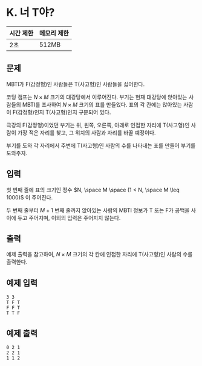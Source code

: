 # K. 너 T야?

| 시간 제한 | 메모리 제한 |
| --- | --- |
| 2초 | 512MB |

## 문제

MBTI가 F(감정형)인 사람들은 T(사고형)인 사람들을 싫어한다. 

코딩 캠프는 $N \times M$ 크기의 대강당에서 이루어진다. 부기는 현재 대강당에 앉아있는 사람들의 MBTI를 조사하여  $N \times M$ 크기의 표를 만들었다. 표의 각 칸에는 앉아있는 사람이 F(감정형)인지 T(사고형)인지 구분되어 있다. 

극강의 F(감정형)이었던 부기는 위, 왼쪽, 오른쪽, 아래로 인접한 자리에 T(사고형)인 사람이 가장 적은 자리를 찾고, 그 위치의 사람과 자리를 바꿀 예정이다. 

부기를 도와 각 자리에서 주변에 T(사고형)인 사람의 수를 나타내는 표를 만들어 부기를 도와주자.

## 입력

첫 번째 줄에 표의 크기인 정수 $N, \space M \space (1 < N, \space M \leq 1000)$ 이 주어진다. 

두 번째 줄부터 $M + 1$ 번째 줄까지 앉아있는 사람의 MBTI 정보가 T 또는 F가 공백을 사이에 두고 주어지며, 이외의 입력은 주어지지 않는다.

## 출력

예제 출력을 참고하여, $N \times M$ 크기의 각 칸에 인접한 자리에 T(사고형)인 사람의 수를 출력한다.

## 예제 입력

```
3 3
T F T
F F T
T T F
```

## 예제 출력

```
0 2 1
2 2 1
1 1 2
```
